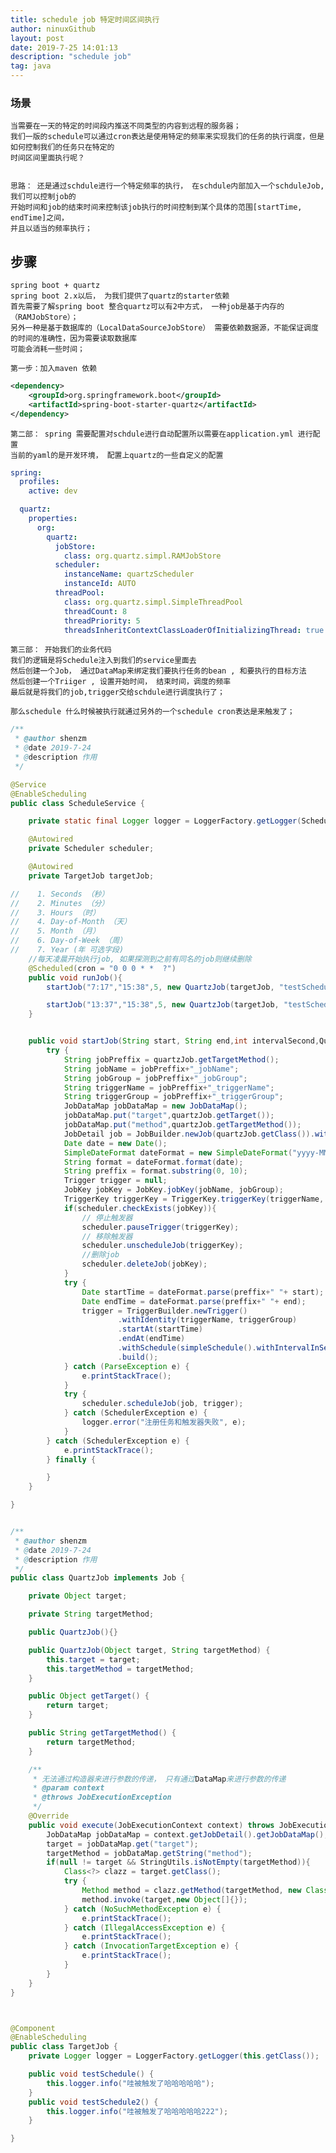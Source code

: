 ```yaml
---
title: schedule job 特定时间区间执行
author: ninuxGithub
layout: post
date: 2019-7-25 14:01:13
description: "schedule job"
tag: java
---
```


### 场景
    当需要在一天的特定的时间段内推送不同类型的内容到远程的服务器；
    我们一版的schedule可以通过cron表达是使用特定的频率来实现我们的任务的执行调度，但是如何控制我们的任务只在特定的
    时间区间里面执行呢？
    
    
    思路： 还是通过schdule进行一个特定频率的执行， 在schdule内部加入一个schduleJob, 我们可以控制job的
    开始时间和job的结束时间来控制该job执行的时间控制到某个具体的范围[startTime, endTime]之间， 
    并且以适当的频率执行；
    
## 步骤
    spring boot + quartz
    spring boot 2.x以后， 为我们提供了quartz的starter依赖
    首先需要了解spring boot 整合quartz可以有2中方式， 一种job是基于内存的（RAMJobStore）；
    另外一种是基于数据库的（LocalDataSourceJobStore） 需要依赖数据源，不能保证调度的时间的准确性，因为需要读取数据库
    可能会消耗一些时间；
    
    第一步：加入maven 依赖
    
```xml
<dependency>
    <groupId>org.springframework.boot</groupId>
    <artifactId>spring-boot-starter-quartz</artifactId>
</dependency>
```      

    第二部： spring 需要配置对schdule进行自动配置所以需要在application.yml 进行配置
    当前的yaml的是开发环境， 配置上quartz的一些自定义的配置
    
```yaml
spring:
  profiles:
    active: dev

  quartz:
    properties:
      org:
        quartz:
          jobStore:
            class: org.quartz.simpl.RAMJobStore
          scheduler:
            instanceName: quartzScheduler
            instanceId: AUTO
          threadPool:
            class: org.quartz.simpl.SimpleThreadPool
            threadCount: 8
            threadPriority: 5
            threadsInheritContextClassLoaderOfInitializingThread: true
```    

    第三部： 开始我们的业务代码
    我们的逻辑是将Schedule注入到我们的service里面去
    然后创建一个Job， 通过DataMap来绑定我们要执行任务的bean , 和要执行的目标方法 
    然后创建一个Triiger , 设置开始时间， 结束时间，调度的频率
    最后就是将我们的job,trigger交给schdule进行调度执行了；
    
    那么schedule 什么时候被执行就通过另外的一个schedule cron表达是来触发了；
    
```java
/**
 * @author shenzm
 * @date 2019-7-24
 * @description 作用
 */

@Service
@EnableScheduling
public class ScheduleService {

    private static final Logger logger = LoggerFactory.getLogger(ScheduleService.class);

    @Autowired
    private Scheduler scheduler;

    @Autowired
    private TargetJob targetJob;

//    1. Seconds （秒）
//    2. Minutes （分）
//    3. Hours （时）
//    4. Day-of-Month （天）
//    5. Month （月）
//    6. Day-of-Week （周）
//    7. Year (年 可选字段)
    //每天凌晨开始执行job, 如果探测到之前有同名的job则继续删除
    @Scheduled(cron = "0 0 0 * *  ?")
    public void runJob(){
        startJob("7:17","15:38",5, new QuartzJob(targetJob, "testSchedule"));

        startJob("13:37","15:38",5, new QuartzJob(targetJob, "testSchedule2"));
    }


    public void startJob(String start, String end,int intervalSecond,QuartzJob quartzJob) {
        try {
            String jobPreffix = quartzJob.getTargetMethod();
            String jobName = jobPreffix+"_jobName";
            String jobGroup = jobPreffix+"_jobGroup";
            String triggerName = jobPreffix+"_triggerName";
            String triggerGroup = jobPreffix+"_triggerGroup";
            JobDataMap jobDataMap = new JobDataMap();
            jobDataMap.put("target",quartzJob.getTarget());
            jobDataMap.put("method",quartzJob.getTargetMethod());
            JobDetail job = JobBuilder.newJob(quartzJob.getClass()).withIdentity(jobName, jobGroup).setJobData(jobDataMap).build();
            Date date = new Date();
            SimpleDateFormat dateFormat = new SimpleDateFormat("yyyy-MM-dd HH:mm");
            String format = dateFormat.format(date);
            String preffix = format.substring(0, 10);
            Trigger trigger = null;
            JobKey jobKey = JobKey.jobKey(jobName, jobGroup);
            TriggerKey triggerKey = TriggerKey.triggerKey(triggerName, triggerGroup);
            if(scheduler.checkExists(jobKey)){
                // 停止触发器
                scheduler.pauseTrigger(triggerKey);
                // 移除触发器
                scheduler.unscheduleJob(triggerKey);
                //删除job
                scheduler.deleteJob(jobKey);
            }
            try {
                Date startTime = dateFormat.parse(preffix+" "+ start);
                Date endTime = dateFormat.parse(preffix+" "+ end);
                trigger = TriggerBuilder.newTrigger()
                        .withIdentity(triggerName, triggerGroup)
                        .startAt(startTime)
                        .endAt(endTime)
                        .withSchedule(simpleSchedule().withIntervalInSeconds(intervalSecond).repeatForever())
                        .build();
            } catch (ParseException e) {
                e.printStackTrace();
            }
            try {
                scheduler.scheduleJob(job, trigger);
            } catch (SchedulerException e) {
                logger.error("注册任务和触发器失败", e);
            }
        } catch (SchedulerException e) {
            e.printStackTrace();
        } finally {

        }
    }

}


/**
 * @author shenzm
 * @date 2019-7-24
 * @description 作用
 */
public class QuartzJob implements Job {

    private Object target;

    private String targetMethod;

    public QuartzJob(){}

    public QuartzJob(Object target, String targetMethod) {
        this.target = target;
        this.targetMethod = targetMethod;
    }

    public Object getTarget() {
        return target;
    }

    public String getTargetMethod() {
        return targetMethod;
    }

    /**
     * 无法通过构造器来进行参数的传递， 只有通过DataMap来进行参数的传递
     * @param context
     * @throws JobExecutionException
     */
    @Override
    public void execute(JobExecutionContext context) throws JobExecutionException {
        JobDataMap jobDataMap = context.getJobDetail().getJobDataMap();
        target = jobDataMap.get("target");
        targetMethod = jobDataMap.getString("method");
        if(null != target && StringUtils.isNotEmpty(targetMethod)){
            Class<?> clazz = target.getClass();
            try {
                Method method = clazz.getMethod(targetMethod, new Class[]{});
                method.invoke(target,new Object[]{});
            } catch (NoSuchMethodException e) {
                e.printStackTrace();
            } catch (IllegalAccessException e) {
                e.printStackTrace();
            } catch (InvocationTargetException e) {
                e.printStackTrace();
            }
        }
    }
}



@Component
@EnableScheduling
public class TargetJob {
    private Logger logger = LoggerFactory.getLogger(this.getClass());

    public void testSchedule() {
        this.logger.info("哇被触发了哈哈哈哈哈");
    }
    public void testSchedule2() {
        this.logger.info("哇被触发了哈哈哈哈哈222");
    }

}

```    
    
    
    